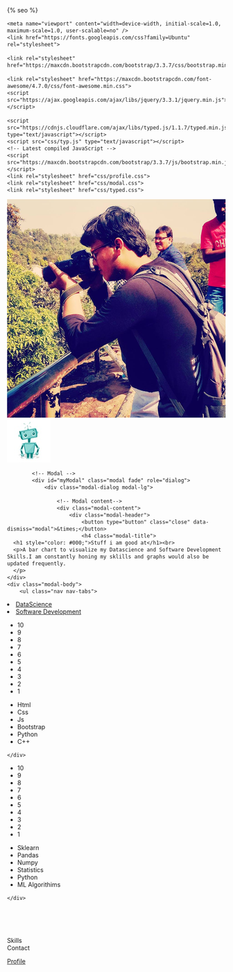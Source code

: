 
 <html lang="en">
<head>
	<meta charset="UTF-8">
	<title>Ankit Mishra | Aspiring Data Scientist and Web Developer </title>
	{% seo %}

	<meta name="viewport" content="width=device-width, initial-scale=1.0, maximum-scale=1.0, user-scalable=no" />
	<link href="https://fonts.googleapis.com/css?family=Ubuntu" rel="stylesheet">

	<link rel="stylesheet" href="https://maxcdn.bootstrapcdn.com/bootstrap/3.3.7/css/bootstrap.min.css">

	<link rel="stylesheet" href="https://maxcdn.bootstrapcdn.com/font-awesome/4.7.0/css/font-awesome.min.css">
	<script src="https://ajax.googleapis.com/ajax/libs/jquery/3.3.1/jquery.min.js"></script>

	<script src="https://cdnjs.cloudflare.com/ajax/libs/typed.js/1.1.7/typed.min.js" type="text/javascript"></script>
	<script src="css/typ.js" type="text/javascript"></script>
	<!-- Latest compiled JavaScript -->
	<script src="https://maxcdn.bootstrapcdn.com/bootstrap/3.3.7/js/bootstrap.min.js"></script>
	<link rel="stylesheet" href="css/profile.css">
	<link rel="stylesheet" href="css/modal.css">
	<link rel="stylesheet" href="css/typed.css">
</head>

<body style="margin: 0px;">
	<div class="App">
		<!-- Sidebar -->
		<div class='sidebar-profile'>
			<img class="background_profile_img" src="static_assets/Profile_index/profile.jpg" />
			<div class="back_div">
				<img class='profile_center' src="static_assets/Profile_index/codename.jpg" />
			</div>
		</div>
		<div class='sidebar-photo'>

			<!-- Modal -->
			<div id="myModal" class="modal fade" role="dialog">
				<div class="modal-dialog modal-lg">

					<!-- Modal content-->
					<div class="modal-content">
						<div class="modal-header">
							<button type="button" class="close" data-dismiss="modal">&times;</button>
							<h4 class="modal-title">
      <h1 style="color: #000;">Stuff i am good at</h1><br>
      <p>A bar chart to visualize my Datascience and Software Development Skills.I am constantly honing my sklills and graphs would also be updated frequently.
      </p>
    </div>
    <div class="modal-body">
    	<ul class="nav nav-tabs">
<li class="active">
	<a data-toggle="tab" href="#DataScience"><i class="fa fa-bar-chart fa-2x" aria-hidden="true"></i> DataScience</a></li>
<li><a data-toggle="tab" href="#SoftwareDev"><i class="fa fa-cogs fa-2x" aria-hidden="true"></i>Software Development</a></li>
</ul>
<div class="tab-content">
<div id="DataScience" class="tab-pane fade in active">

<div id="chart">
<ul id="numbers">
  <li><span>10</span></li>
  <li><span>9</span></li>
  <li><span>8</span></li>
  <li><span>7</span></li>
  <li><span>6</span></li>
  <li><span>5</span></li>
  <li><span>4</span></li>
  <li><span>3</span></li>
  <li><span>2</span></li>
  <li><span>1</span></li>
</ul>

<ul class="bars" id="Data">
  <li><div data-percentage="8" class="bar"></div><span>Html</span></li>
  <li><div data-percentage="7" class="bar"></div><span>Css</span></li>
  <li><div data-percentage="6" class="bar"></div><span>Js</span></li>
  <li><div data-percentage="9" class="bar"></div><span>Bootstrap</span></li>
  <li><div data-percentage="7" class="bar"></div><span>Python</span></li>
  <li><div data-percentage="6" class="bar"></div><span>C++</span>
  </li>
</ul>
</div>

    </div>
<div id="SoftwareDev" class="tab-pane fade">
	<div id="chart">
<ul id="numbers">
  <li><span>10</span></li>
  <li><span>9</span></li>
  <li><span>8</span></li>
  <li><span>7</span></li>
  <li><span>6</span></li>
  <li><span>5</span></li>
  <li><span>4</span></li>
  <li><span>3</span></li>
  <li><span>2</span></li>
  <li><span>1</span></li>
</ul>

<ul class="bars" id="Software">
  <li><div data-percentage="8" class="bar"></div><span>Sklearn</span></li>
  <li><div data-percentage="7" class="bar"></div><span>Pandas</span></li>
  <li><div data-percentage="7" class="bar"></div><span>Numpy</span></li>
  <li><div data-percentage="7" class="bar"></div><span>Statistics</span></li>
  <li><div data-percentage="8" class="bar"></div><span>Python</span></li>
  <li><div data-percentage="7" class="bar"></div><span>ML Algorithims</span>
  </li>
</ul>
</div>

</div>
</div>

    </div>

  </div>

</div>
</div>
<div class="about_me" id="mise" style="text-align: left;
  color: #a7a7a7;
  line-height: 1.5;
  padding: 10px;
  text-align: left;
  margin: 2%;">
<!-- <h2>About me:</h2>
--><br/>
<p style="display: none;" class="Pers">
<strong>About me:</strong>  <br>
Hi there !! I am <strong>Ankit</strong> <br><br>
I am passionate About technology with my intrests revolving around various feilds. <br><br>
I love <b>Web Technology</b> with digging my hands into <strong>machine learning</strong>,<em>Neural Networks</em> and <b>Computer Vision.</b></p>
</div>
<span id="typed"></span>
<div class="utility_bar">
<a type="button" class="button-profiles" data-toggle="modal" data-target="#myModal"><i class="fa fa-2x fa-code"></i>
  <br>Skills
</a>
<a  type="button" class="button-profiles" data-toggle="modal" data-target="#contact"><i class="fa fa-comments-o fa-2x"></i>
  <br>
  Contact
</a>
<a  href="/Projects" type="button" class="button-profiles" data-target="/Profile/Projects"><i class="fa fa-2x fa-folder"></i>
  <br/>
  <p>Profile</p>
</a>  </div>
</div>
</div>
<script src="css/modal.js"></script>
</body>
</html>
